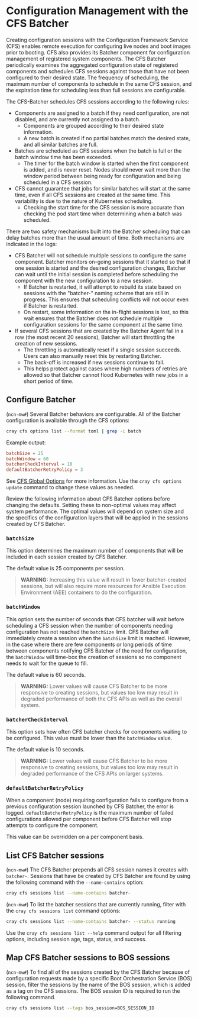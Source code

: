 # Configuration Management with the CFS Batcher

Creating configuration sessions with the Configuration Framework Service \(CFS\) enables remote execution for configuring live nodes
and boot images prior to booting. CFS also provides its Batcher component for configuration management of registered system
components. The CFS Batcher periodically examines the aggregated configuration state of registered components and schedules CFS
sessions against those that have not been configured to their desired state. The frequency of scheduling, the maximum number of
components to schedule in the same CFS session, and the expiration time for scheduling less than full sessions are configurable.

The CFS-Batcher schedules CFS sessions according to the following rules:

* Components are assigned to a batch if they need configuration, are not disabled, and are currently not assigned to a batch.
  * Components are grouped according to their desired state information.
  * A new batch is created if no partial batches match the desired state, and all similar batches are full.
* Batches are scheduled as CFS sessions when the batch is full or the batch window time has been exceeded.
  * The timer for the batch window is started when the first component is added, and is never reset. Nodes should never wait more
    than the window period between being ready for configuration and being scheduled in a CFS session.
* CFS cannot guarantee that jobs for similar batches will start at the same time, even if all CFS sessions are created at the same
  time. This variability is due to the nature of Kubernetes scheduling.
  * Checking the start time for the CFS session is more accurate than checking the pod start time when determining when a batch was scheduled.

There are two safety mechanisms built into the Batcher scheduling that can delay batches more than the usual amount of time.
Both mechanisms are indicated in the logs:

* CFS Batcher will not schedule multiple sessions to configure the same component. Batcher monitors on-going sessions that it started
  so that if one session is started and the desired configuration changes, Batcher can wait until the initial session is completed
  before scheduling the component with the new configuration to a new session.
  * If Batcher is restarted, it will attempt to rebuild its state based on sessions with the "batcher-" naming scheme that are still
    in progress. This ensures that scheduling conflicts will not occur even if Batcher is restarted.
  * On restart, some information on the in-flight sessions is lost, so this wait ensures that the Batcher does not schedule multiple
    configuration sessions for the same component at the same time.
* If several CFS sessions that are created by the Batcher Agent fail in a row \(the most recent 20 sessions\), Batcher will start
  throttling the creation of new sessions.
  * The throttling is automatically reset if a single session succeeds. Users can also manually reset this by restarting Batcher.
  * The back-off is increased if new sessions continue to fail.
  * This helps protect against cases where high numbers of retries are allowed so that Batcher cannot flood Kubernetes with new jobs
    in a short period of time.

## Configure Batcher

(`ncn-mw#`) Several Batcher behaviors are configurable. All of the Batcher configuration is available through the CFS options:

```bash
cray cfs options list --format toml | grep -i batch
```

Example output:

```toml
batchSize = 25
batchWindow = 60
batcherCheckInterval = 10
defaultBatcherRetryPolicy = 3
```

See [CFS Global Options](CFS_Global_Options.md) for more information. Use the `cray cfs options update` command to change these values as needed.

Review the following information about CFS Batcher options before changing the defaults. Setting these to non-optimal values may
affect system performance. The optimal values will depend on system size and the specifics of the configuration layers that will be
applied in the sessions created by CFS Batcher.

### `batchSize`

This option determines the maximum number of components that will be included in each session created by CFS Batcher.

The default value is 25 components per session.

> **WARNING:** Increasing this value will result in fewer batcher-created sessions, but will also require more resources for
> Ansible Execution Environment \(AEE\) containers to do the configuration.

### `batchWindow`

This option sets the number of seconds that CFS batcher will wait before scheduling a CFS session when the number of components
needing configuration has not reached the `batchSize` limit. CFS Batcher will immediately create a session when the `batchSize` limit is
reached. However, in the case where there are few components or long periods of time between components notifying CFS Batcher of the
need for configuration, the `batchWindow` will time-box the creation of sessions so no component needs to wait for the queue to fill.

The default value is 60 seconds.

> **WARNING:** Lower values will cause CFS Batcher to be more responsive to creating sessions, but values too low may result in
> degraded performance of both the CFS APIs as well as the overall system.

### `batcherCheckInterval`

This option sets how often CFS batcher checks for components waiting to be configured. This value must be lower than
the `batchWindow` value.

The default value is 10 seconds.

> **WARNING:** Lower values will cause CFS Batcher to be more responsive to creating sessions, but values too low may result in
> degraded performance of the CFS APIs on larger systems.

### `defaultBatcherRetryPolicy`

When a component \(node\) requiring configuration fails to configure from a previous configuration session launched by CFS Batcher,
the error is logged. `defaultBatcherRetryPolicy` is the maximum number of failed configurations allowed per component before CFS
Batcher will stop attempts to configure the component.

This value can be overridden on a per component basis.

## List CFS Batcher sessions

(`ncn-mw#`) The CFS Batcher prepends all CFS session names it creates with `batcher-`. Sessions that have be created by CFS Batcher
are found by using the following command with the `--name-contains` option:

```bash
cray cfs sessions list --name-contains batcher-
```

(`ncn-mw#`) To list the batcher sessions that are currently running, filter with the `cray cfs sessions list` command options:

```bash
cray cfs sessions list --name-contains batcher- --status running
```

Use the `cray cfs sessions list --help` command output for all filtering options, including session age, tags, status, and success.

## Map CFS Batcher sessions to BOS sessions

(`ncn-mw#`) To find all of the sessions created by the CFS Batcher because of configuration requests made by a specific
Boot Orchestration Service \(BOS\) session, filter the sessions by the name of the BOS session, which is added as a tag on the
CFS sessions. The BOS session ID is required to run the following command.

```bash
cray cfs sessions list --tags bos_session=BOS_SESSION_ID
```
